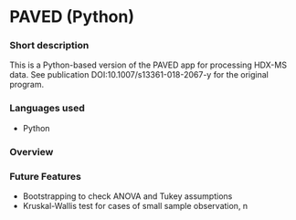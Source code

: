 # PAVED (Python)

### Short description

This is a Python-based version of the PAVED app for processing HDX-MS data. See publication DOI:10.1007/s13361-018-2067-y for the original program.

### Languages used

- Python

### Overview

### Future Features

- Bootstrapping to check ANOVA and Tukey assumptions
- Kruskal-Wallis test for cases of small sample observation, n
